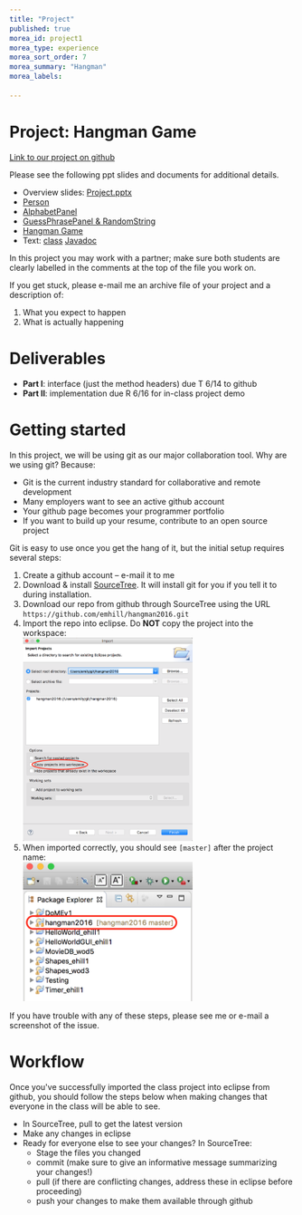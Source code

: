 ```yaml
---
title: "Project"
published: true
morea_id: project1
morea_type: experience
morea_sort_order: 7
morea_summary: "Hangman"
morea_labels:

---
```


# Project: Hangman Game

[Link to our project on github](https://github.com/emhill/hangman2016)

Please see the following ppt slides and documents for additional details.

* Overview slides: [Project.pptx](project1/Project.pptx)
* [Person](project1/A-Person.docx)
* [AlphabetPanel](project1/B-AlphabetPanel.docx)
* [GuessPhrasePanel & RandomString](project1/C-GuessPhrasePanel.docx)
* [Hangman Game](project1/D-HangmanGame.docx)
* Text: [class](project1/Text.java) [Javadoc](project1/Text.html)

In this project you may work with a partner; make sure both students are clearly labelled in the comments at the top of the file you work on.

If you get stuck, please e-mail me an archive file of your project and a description of:

  1. What you expect to happen
  1. What is actually happening
  
# Deliverables
  * **Part I**: interface (just the method headers) due T 6/14 to github
  * **Part II**: implementation due R 6/16 for in-class project demo

# Getting started

In this project, we will be using git as our major collaboration tool. Why are we using git? Because:

* Git is the current industry standard for collaborative and remote development
* Many employers want to see an active github account
* Your github page becomes your programmer portfolio
* If you want to build up your resume, contribute to an open source project

Git is easy to use once you get the hang of it, but the initial setup requires several steps:

1. Create a github account – e-mail it to me
2. Download & install [SourceTree](https://www.sourcetreeapp.com/). It will install git for you if you tell it to during installation.
3. Download our repo from github through SourceTree using the URL `https://github.com/emhill/hangman2016.git`
4. Import the repo into eclipse. Do **NOT** copy the project into the workspace:<BR><a href="./git-copy.png"><img src="git-copy.png" width=300></a>
5. When imported correctly, you should see `[master]` after the project name: <BR><a href="./git-success.png"><img src="git-success.png" width=300></a>

If you have trouble with any of these steps, please see me or e-mail a screenshot of the issue.

# Workflow

Once you've successfully imported the class project into eclipse from github, you should follow the steps below when making changes that everyone in the class will be able to see.

* In SourceTree, pull to get the latest version
* Make any changes in eclipse 
* Ready for everyone else to see your changes? In SourceTree: 
  * Stage the files you changed
  * commit (make sure to give an informative message summarizing your changes!)
  * pull (if there are conflicting changes, address these in eclipse before proceeding)
  * push your changes to make them available through github


